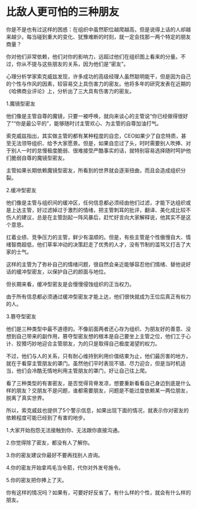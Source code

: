 # 比敌人更可怕的三种朋友

你是不是也有过这样的困惑：在组织中虽然职位越爬越高，但是说得上话的人却越来越少。每当碰到重大的变化、犹豫难断的时刻，就一定会找那一两个特定的朋友商量？ 

你对他们非常依赖，他们对你的影响力，远超过他们在组织图上看来的分量。不过，你从不提与这些朋友的关系，因为他们是“密友”。 

心理分析学家索克威兹发现，许多成功的高级经理人虽然聪明能干，但是因为自己的个性与作风的因素，较容易交上具伤害力的密友。他将多年的研究发表在近期的《哈佛商业评论》上，分析出了三大具有伤害力的密友。 

1.魔镜型密友 

他们像是主管自尊的魔镜，只要一被呼唤，就向来谈心的主管说“你已经做得很好了”“你是最公平的”，能够随时讨主管欢心、为主管的自尊加油打气。 

索克威兹指出，其实做主管的都有某种程度的自恋，CEO如果少了自恋特质，甚至无法领导组织、给予大家愿景。但是，如果自恋过了头，时时需要别人吹捧、对于别人一时的怠慢极度脆弱、很难接受严酷事实的话，就特别容易选择随时呵护他们脆弱自尊的魔镜型密友。 

主管如果长期依赖魔镜型密友，所看到的世界就会逐渐扭曲，而且会造成组织分裂。 

2.缓冲型密友 

他们像是主管与组织间的缓冲区，任何信息都必须经由他们过滤，才能下达组织或是上达主管，好过滤掉过于激烈的情绪，把主管刺耳的批评，翻译、美化成比较不伤人的建议，总是在主管刮起一阵风暴后，赶忙好言向大家解释说，他其实不是这个意思。 

扛着业绩、竞争压力的主管，鲜少有温顺的。但是，有些主管是个性傲慢自大、情绪智商超低，他们草率冲动的决策赶走了优秀的人才，没有节制的滥骂又打击了大家的士气。 

这样的主管为了弥补自己的情绪问题，很自然会亲近能够容忍他们情绪、替他说好话的缓冲型密友，以保护自己的颜面与地位。 

但长期来看，缓冲型密友是会慢慢侵蚀组织的正当权力。 

由于所有信息都必须通过缓冲型密友才能上达，他们很快就成为王位后真正有权力的人。 

3.篡夺型密友 

他们是三种类型中最不道德的。不像前面两者还心存为组织、为朋友好的善意、没想到自己带来的副作用，篡夺型密友想的根本是自己要坐上主管之位，他们工于心计、狡猾巧妙地迎合主管朋友，为的只是取得自己极度渴望的权力。 

不过，他们与人的关系，只有耐心维持到利用价值结束为止，他们最厉害的地方，就在于看穿主管朋友的罩门。虽然他们平时表现不错、尽力迎合，但是当时机适当，他们会冷酷无情地利用主管朋友的罩门，好让自己往上爬。 

看了三种类型的有害密友，是否觉得背脊发凉，想要重新看看自己身边到底是什么样的朋友？交朋友不是问题，谁都需要朋友，问题是不能过度依赖某一两位朋友，脱离了真实世界。 

所以，索克威兹也提供了5个警示信息，如果出现下面的情况，就表示你对密友的依赖程度可能已经到了有害的地步。 

1.大家开始抱怨无法接触到你、无法跟你直接沟通。 

2.你觉得除了密友，都没有人了解你。 

3.你的密友建议你最好不要再找别人咨询。 

4.你的密友开始拿鸡毛当令箭，代你对外发号施令。 

5.你的密友把你捧上了天。 

你有这样的情况吗？如果有，可要好好反省了。有什么样的个性，就会有什么样的朋友。